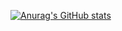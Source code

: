 [![Anurag's GitHub stats](https://github-readme-stats.vercel.app/api?username=SyafaHadyan)](https://github.com/anuraghazra/github-readme-stats)
